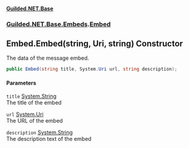 
#### [Guilded.NET.Base](index 'index')
### [Guilded.NET.Base.Embeds](index#Guilded_NET_Base_Embeds 'Guilded.NET.Base.Embeds').[Embed](Embed 'Guilded.NET.Base.Embeds.Embed')
## Embed.Embed(string, Uri, string) Constructor
The data of the message embed.  
```csharp
public Embed(string title, System.Uri url, string description);
```

#### Parameters
<a name='Guilded_NET_Base_Embeds_Embed_Embed(string_System_Uri_string)_title'></a>
`title` [System.String](https://docs.microsoft.com/en-us/dotnet/api/System.String 'System.String')  
The title of the embed
  
<a name='Guilded_NET_Base_Embeds_Embed_Embed(string_System_Uri_string)_url'></a>
`url` [System.Uri](https://docs.microsoft.com/en-us/dotnet/api/System.Uri 'System.Uri')  
The URL of the embed
  
<a name='Guilded_NET_Base_Embeds_Embed_Embed(string_System_Uri_string)_description'></a>
`description` [System.String](https://docs.microsoft.com/en-us/dotnet/api/System.String 'System.String')  
The description text of the embed
  
